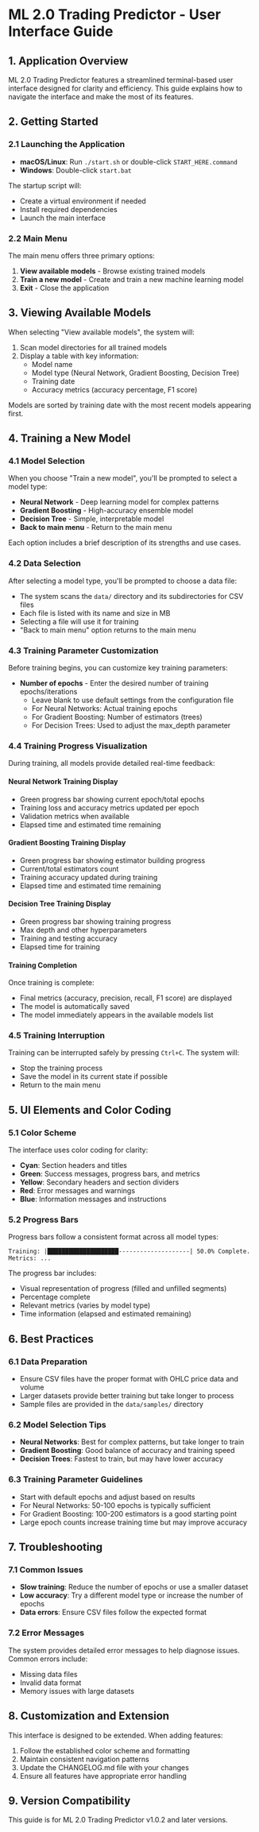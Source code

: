 # ML 2.0 Trading Predictor - User Interface Guide

## 1. Application Overview

ML 2.0 Trading Predictor features a streamlined terminal-based user interface designed for clarity and efficiency. This guide explains how to navigate the interface and make the most of its features.

## 2. Getting Started

### 2.1 Launching the Application
- **macOS/Linux**: Run `./start.sh` or double-click `START_HERE.command`
- **Windows**: Double-click `start.bat`

The startup script will:
- Create a virtual environment if needed
- Install required dependencies
- Launch the main interface

### 2.2 Main Menu
The main menu offers three primary options:
1. **View available models** - Browse existing trained models
2. **Train a new model** - Create and train a new machine learning model
3. **Exit** - Close the application

## 3. Viewing Available Models

When selecting "View available models", the system will:
1. Scan model directories for all trained models
2. Display a table with key information:
   - Model name
   - Model type (Neural Network, Gradient Boosting, Decision Tree)
   - Training date
   - Accuracy metrics (accuracy percentage, F1 score)

Models are sorted by training date with the most recent models appearing first.

## 4. Training a New Model

### 4.1 Model Selection
When you choose "Train a new model", you'll be prompted to select a model type:
- **Neural Network** - Deep learning model for complex patterns
- **Gradient Boosting** - High-accuracy ensemble model
- **Decision Tree** - Simple, interpretable model
- **Back to main menu** - Return to the main menu

Each option includes a brief description of its strengths and use cases.

### 4.2 Data Selection
After selecting a model type, you'll be prompted to choose a data file:
- The system scans the `data/` directory and its subdirectories for CSV files
- Each file is listed with its name and size in MB
- Selecting a file will use it for training
- "Back to main menu" option returns to the main menu

### 4.3 Training Parameter Customization
Before training begins, you can customize key training parameters:
- **Number of epochs** - Enter the desired number of training epochs/iterations
  - Leave blank to use default settings from the configuration file
  - For Neural Networks: Actual training epochs
  - For Gradient Boosting: Number of estimators (trees)
  - For Decision Trees: Used to adjust the max_depth parameter

### 4.4 Training Progress Visualization
During training, all models provide detailed real-time feedback:

#### Neural Network Training Display
- Green progress bar showing current epoch/total epochs
- Training loss and accuracy metrics updated per epoch
- Validation metrics when available
- Elapsed time and estimated time remaining

#### Gradient Boosting Training Display
- Green progress bar showing estimator building progress
- Current/total estimators count
- Training accuracy updated during training
- Elapsed time and estimated time remaining

#### Decision Tree Training Display
- Green progress bar showing training progress
- Max depth and other hyperparameters
- Training and testing accuracy
- Elapsed time for training

#### Training Completion
Once training is complete:
- Final metrics (accuracy, precision, recall, F1 score) are displayed
- The model is automatically saved
- The model immediately appears in the available models list

### 4.5 Training Interruption
Training can be interrupted safely by pressing `Ctrl+C`. The system will:
- Stop the training process
- Save the model in its current state if possible
- Return to the main menu

## 5. UI Elements and Color Coding

### 5.1 Color Scheme
The interface uses color coding for clarity:
- **Cyan**: Section headers and titles
- **Green**: Success messages, progress bars, and metrics
- **Yellow**: Secondary headers and section dividers
- **Red**: Error messages and warnings
- **Blue**: Information messages and instructions

### 5.2 Progress Bars
Progress bars follow a consistent format across all model types:
```
Training: |████████████████████--------------------| 50.0% Complete. Metrics: ...
```

The progress bar includes:
- Visual representation of progress (filled and unfilled segments)
- Percentage complete
- Relevant metrics (varies by model type)
- Time information (elapsed and estimated remaining)

## 6. Best Practices

### 6.1 Data Preparation
- Ensure CSV files have the proper format with OHLC price data and volume
- Larger datasets provide better training but take longer to process
- Sample files are provided in the `data/samples/` directory

### 6.2 Model Selection Tips
- **Neural Networks**: Best for complex patterns, but take longer to train
- **Gradient Boosting**: Good balance of accuracy and training speed
- **Decision Trees**: Fastest to train, but may have lower accuracy

### 6.3 Training Parameter Guidelines
- Start with default epochs and adjust based on results
- For Neural Networks: 50-100 epochs is typically sufficient
- For Gradient Boosting: 100-200 estimators is a good starting point
- Large epoch counts increase training time but may improve accuracy

## 7. Troubleshooting

### 7.1 Common Issues
- **Slow training**: Reduce the number of epochs or use a smaller dataset
- **Low accuracy**: Try a different model type or increase the number of epochs
- **Data errors**: Ensure CSV files follow the expected format

### 7.2 Error Messages
The system provides detailed error messages to help diagnose issues. Common errors include:
- Missing data files
- Invalid data format
- Memory issues with large datasets

## 8. Customization and Extension

This interface is designed to be extended. When adding features:
1. Follow the established color scheme and formatting
2. Maintain consistent navigation patterns
3. Update the CHANGELOG.md file with your changes
4. Ensure all features have appropriate error handling

## 9. Version Compatibility

This guide is for ML 2.0 Trading Predictor v1.0.2 and later versions. 